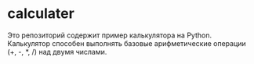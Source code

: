 # calculater
Это репозиторий содержит пример калькулятора на Python.
Калькулятор способен выполнять базовые арифметические операции (+, -, *, /) над двумя числами.
